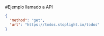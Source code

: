#Ejemplo llamado a API

```json http
{
  "method": "get",
  "url": "https://todos.stoplight.io/todos"
}
```